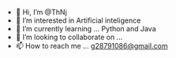- 👋 Hi, I’m @ThNj
- 👀 I’m interested in Artificial inteligence 
- 🌱 I’m currently learning ... Python and Java
- 💞️ I’m looking to collaborate on ...
- 📫 How to reach me ... g28791086@gmail.com

<!---
ThNj/ThNj is a ✨ special ✨ repository because its `README.md` (this file) appears on your GitHub profile.
You can click the Preview link to take a look at your changes.
--->
